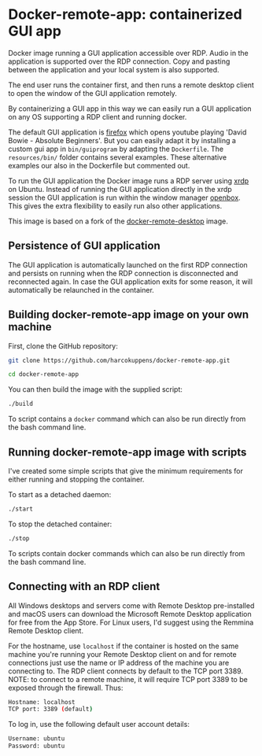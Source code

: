 # Docker-remote-app: containerized GUI app 

Docker image running a GUI application accessible over RDP. Audio in the application is supported over the RDP connection. Copy and pasting between the application and your local system is also supported.

The end user runs the container first, and then runs a remote desktop client to open the window of the GUI application remotely. 

By containerizing a GUI app in this way we can easily run a GUI application on any OS supporting a RDP client and running docker.

The default GUI application is [firefox](http://mozilla.org/firefox/) which opens youtube playing 'David Bowie - Absolute Beginners'. But you can easily adapt it by installing a custom gui app in `bin/guiprogram` by adapting the `Dockerfile`. The `resources/bin/` folder contains several examples. These alternative examples our also in the Dockerfile but commented out.

To run the GUI application the Docker image runs a RDP server using [xrdp](http://xrdp.org) on Ubuntu. Instead of running the GUI application directly in the xrdp session the GUI application is run within the window manager [openbox](http://openbox.org/). This gives the extra flexibility to easily run also other applications. 

This image is based on a fork of the [docker-remote-desktop](https://github.com/scottyhardy/docker-remote-desktop/) image.


## Persistence of GUI application

The GUI application is automatically launched on the first RDP connection and persists on running when the RDP connection is disconnected and reconnected again. In case the GUI application exits for some reason, it will automatically be relaunched in the container.



## Building docker-remote-app image on your own machine

First, clone the GitHub repository:

```bash
git clone https://github.com/harcokuppens/docker-remote-app.git

cd docker-remote-app
```

You can then build the image with the supplied script:

```bash
./build
```

To script contains a `docker` command which can also be run directly from the bash command line. 


## Running docker-remote-app image with scripts

I've created some simple scripts that give the minimum requirements for either running and stopping the container.


To start as a detached daemon:

```bash
./start
```

To stop the detached container:

```bash
./stop
```
To scripts contain docker commands which can also be run directly from the bash command line. 

## Connecting with an RDP client

All Windows desktops and servers come with Remote Desktop pre-installed and macOS users can download the Microsoft Remote Desktop application for free from the App Store.  For Linux users, I'd suggest using the Remmina Remote Desktop client.

For the hostname, use `localhost` if the container is hosted on the same machine you're running your Remote Desktop client on and for remote connections just use the name or IP address of the machine you are connecting to. The RDP client connects by default to  the TCP port 3389. 
NOTE: to connect to a remote machine, it will require TCP port 3389 to be exposed through the firewall. Thus:

```bash
Hostname: localhost
TCP port: 3389 (default)
```

To log in, use the following default user account details:

```bash
Username: ubuntu
Password: ubuntu
```

